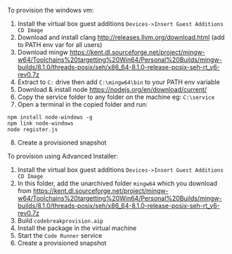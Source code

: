 To provision the windows vm:
1. Install the virtual box guest additions `Devices->Insert Guest Additions CD Image`
2. Download and install clang http://releases.llvm.org/download.html (add to PATH env var for all users)  
3. Download mingw https://kent.dl.sourceforge.net/project/mingw-w64/Toolchains%20targetting%20Win64/Personal%20Builds/mingw-builds/8.1.0/threads-posix/seh/x86_64-8.1.0-release-posix-seh-rt_v6-rev0.7z  
4. Extract to `C:` drive then add `C:\mingw64\bin` to your PATH env variable  
5. Download & install node https://nodejs.org/en/download/current/
6. Copy the service folder to any folder on the machine eg: `C:\service`
7. Open a terminal in the copied folder and run:
```
npm install node-windows -g
npm link node-windows
node register.js
```
8. Create a provisioned snapshot

To provision using Advanced Installer:
1. Install the virtual box guest additions `Devices->Insert Guest Additions CD Image`
2. In this folder, add the unarchived folder `mingw64` which you download from https://kent.dl.sourceforge.net/project/mingw-w64/Toolchains%20targetting%20Win64/Personal%20Builds/mingw-builds/8.1.0/threads-posix/seh/x86_64-8.1.0-release-posix-seh-rt_v6-rev0.7z
3. Build `codebreakprovision.aip`
4. Install the package in the virtual machine
5. Start the `Code Runner` service
6. Create a provisioned snapshot
